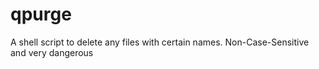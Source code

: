 # qpurge
A shell script to delete any files with certain names. Non-Case-Sensitive and very dangerous
